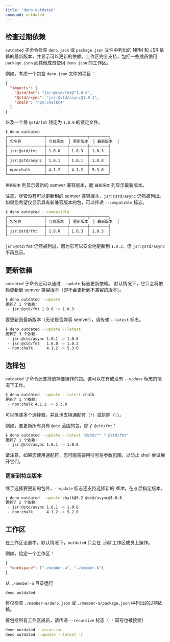 ```yaml
---
title: "deno outdated"
command: outdated
---
```


## 检查过期依赖

`outdated` 子命令检查 `deno.json` 或 `package.json` 文件中列出的 NPM 和 JSR 依赖的最新版本，并显示可以更新的依赖。工作区完全支持，包括一些成员使用 `package.json` 而其他成员使用 `deno.json` 的工作区。

例如，考虑一个包含 `deno.json` 文件的项目：

```json
{
  "imports": {
    "@std/fmt": "jsr:@std/fmt@^1.0.0",
    "@std/async": "jsr:@std/async@1.0.1",
    "chalk": "npm:chalk@4"
  }
}
```

以及一个将 `@std/fmt` 锁定为 `1.0.0` 的锁定文件。

```bash
$ deno outdated
┌────────────────┬─────────┬────────┬────────┐
│ 包名称          │ 当前版本  │ 更新版本  │ 最新版本  │
├────────────────┼─────────┼────────┼────────┤
│ jsr:@std/fmt   │ 1.0.0   │ 1.0.3  │ 1.0.3  │
├────────────────┼─────────┼────────┼────────┤
│ jsr:@std/async │ 1.0.1   │ 1.0.1  │ 1.0.8  │
├────────────────┼─────────┼────────┼────────┤
│ npm:chalk      │ 4.1.2   │ 4.1.2  │ 5.3.0  │
└────────────────┴─────────┴────────┴────────┘
```

`更新版本` 列显示最新的 semver 兼容版本，而 `最新版本` 列显示最新版本。

注意，尽管没有可以更新到的 semver 兼容版本，`jsr:@std/async` 仍然被列出。如果您希望仅显示具有新兼容版本的包，可以传递 `--compatible` 标志。

```bash
$ deno outdated --compatible
┌────────────────┬─────────┬────────┬────────┐
│ 包名称          │ 当前版本  │ 更新版本  │ 最新版本  │
├────────────────┼─────────┼────────┼────────┤
│ jsr:@std/fmt   │ 1.0.0   │ 1.0.3  │ 1.0.3  │
└────────────────┴─────────┴────────┴────────┘
```

`jsr:@std/fmt` 仍然被列出，因为它可以安全地更新到 `1.0.3`，但 `jsr:@std/async` 不再显示。

## 更新依赖

`outdated` 子命令还可以通过 `--update` 标志更新依赖。
默认情况下，它只会将依赖更新到 semver 兼容版本（即不会更新到不兼容的版本）。

```bash
$ deno outdated --update
更新了 1 个依赖：
 - jsr:@std/fmt 1.0.0 -> 1.0.3
```

要更新到最新版本（无论是否兼容 semver），请传递 `--latest` 标志。

```bash
$ deno outdated --update --latest
更新了 3 个依赖：
 - jsr:@std/async 1.0.1 -> 1.0.8
 - jsr:@std/fmt   1.0.0 -> 1.0.3
 - npm:chalk      4.1.2 -> 5.3.0
```

## 选择包

`outdated` 子命令还支持选择要操作的包。这可以在有或没有 `--update` 标志的情况下工作。

```bash
$ deno outdated --update --latest chalk
更新了 1 个依赖：
 - npm:chalk 4.1.2 -> 5.3.0
```

可以传递多个选择器，并且也支持通配符（`*`）或排除（`!`）。

例如，要更新所有具有 `@std` 范围的包，除了 `@std/fmt`：

```bash
$ deno outdated --update --latest "@std/*" "!@std/fmt"
更新了 1 个依赖：
 - jsr:@std/async 1.0.1 -> 1.0.8
```

请注意，如果您使用通配符，您可能需要用引号将参数包围，以防止 shell 尝试展开它们。

### 更新到特定版本

除了选择要更新的包外，`--update` 标志还支持选择新的 _版本_，在 `@` 后指定版本。

```bash
❯ deno outdated --update chalk@5.2 @std/async@1.0.6
更新了 2 个依赖：
 - jsr:@std/async 1.0.1 -> 1.0.6
 - npm:chalk      4.1.2 -> 5.2.0
```

## 工作区

在工作区设置中，默认情况下，`outdated` 只会在 _当前_ 工作区成员上操作。

例如，给定一个工作区：

```json
{
  "workspace": ["./member-a", "./member-b"]
}
```

从 `./member-a` 目录运行

```bash
deno outdated
```

将仅检查 `./member-a/deno.json` 或 `./member-a/package.json` 中列出的过期依赖。

要包括所有工作区成员，请传递 `--recursive` 标志（`-r` 简写也被接受）

```bash
deno outdated --recursive
deno outdated --update --latest -r
```